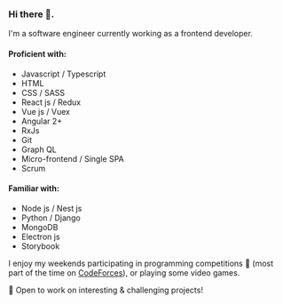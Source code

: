 ### Hi there 👋.
 I'm a software engineer currently working as a frontend developer.

 #### Proficient with:
  * Javascript / Typescript
  * HTML
  * CSS / SASS
  * React js / Redux
  * Vue js / Vuex
  * Angular 2+
  * RxJs
  * Git
  * Graph QL
  * Micro-frontend / Single SPA
  * Scrum
  
 #### Familiar with:
  * Node js / Nest js
  * Python / Django
  * MongoDB
  * Electron js
  * Storybook
  
 I enjoy my weekends participating in programming competitions 🥇 (most part of the time on  [CodeForces](https://codeforces.com/profile/KhozmoS)),
or playing some video games.


 🚀 Open to work on interesting & challenging projects!
<!--
**KhozmoS/khozmos** is a ✨ _special_ ✨ repository because its `README.md` (this file) appears on your GitHub profile.
🔭 I’m currently working on Vlue LLC as a front end engineer
- 🌱 I’m currently learning ...
- 👯 I’m looking to collaborate on ...
- 🤔 I’m looking for help with ...
- 💬 Ask me about ...
- 📫 How to reach me: ...
- 😄 Pronouns: ...
- ⚡ Fun fact: ...
-->
